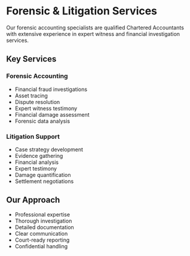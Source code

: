 # Forensic & Litigation Services

Our forensic accounting specialists are qualified Chartered Accountants with extensive experience in expert witness and financial investigation services.

## Key Services

### Forensic Accounting
- Financial fraud investigations
- Asset tracing
- Dispute resolution
- Expert witness testimony
- Financial damage assessment
- Forensic data analysis

### Litigation Support
- Case strategy development
- Evidence gathering
- Financial analysis
- Expert testimony
- Damage quantification
- Settlement negotiations

## Our Approach
- Professional expertise
- Thorough investigation
- Detailed documentation
- Clear communication
- Court-ready reporting
- Confidential handling
